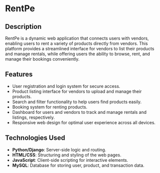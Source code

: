 # RentPe

## Description

RentPe is a dynamic web application that connects users with vendors, enabling users to rent a variety of products directly from vendors. This platform provides a streamlined interface for vendors to list their products and manage rentals, while offering users the ability to browse, rent, and manage their bookings conveniently.

## Features

- User registration and login system for secure access.
- Product listing interface for vendors to upload and manage their products.
- Search and filter functionality to help users find products easily.
- Booking system for renting products.
- Dashboard for users and vendors to track and manage rentals and listings, respectively.
- Responsive web design for optimal user experience across all devices.

## Technologies Used

- **Python/Django**: Server-side logic and routing.
- **HTML/CSS**: Structuring and styling of the web pages.
- **JavaScript**: Client-side scripting for interactive elements.
- **MySQL**: Database for storing user, product, and transaction data.
